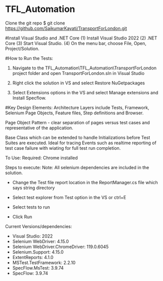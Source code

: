 # TFL_Automation

Clone the git repo
$ git clone https://github.com/SaikumarKayati/TransportForLondon.git

#Install Visual Studio and .NET Core
(1) Install Visual Studio 2022
(2) .NET Core
(3) Start Visual Studio.
(4) On the menu bar, choose File, Open, Project/Solution.

#How to Run the Tests:
1) Navigate to the TFL_Automation\TFL_Automation\TransportForLondon project folder and open TransportForLondon.sln in Visual Studio

2) Right click the solution in VS and select Restore NuGetpackages

3) Select Extensions options in the VS and select Manage extensions and Install Specflow.

#Key Design Elements:
Architecture Layers include Tests, Framework, Selenium Page Objects, Feature files, Step definitions and Browser.

Page Object Pattern - clear separation of pages versus test cases and representative of the application.

Base Class which can be extended to handle Initializations before Test Suites are executed.
Ideal for tracing Events such as realtime reporting of test case failure with wiating for full test run completion.

To Use:
Required:
Chrome installed

Steps to execute:
Note: All selenium dependencies are included in the solution.

* Change the Test file report location in the ReportManager.cs file which says string directory

* Select test explorer from Test option in the VS or ctrl+E

* Select tests to run
* Click Run

Current Versions/dependencies:
* Visual Studio: 2022
* Selenium WebDriver: 4.15.0
* Selenium WebDriver.ChromeDriver: 119.0.6045
* Selenium.Support: 4.15.0
* ExtentReports: 4.1.0
* MSTest.TestFramework: 2.2.10
* SpecFlow.MsTest: 3.9.74
* SpecFlow: 3.9.74
